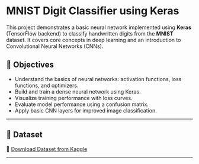 # MNIST Digit Classifier using Keras

This project demonstrates a basic neural network implemented using **Keras** (TensorFlow backend) to classify handwritten digits from the **MNIST** dataset. It covers core concepts in deep learning and an introduction to Convolutional Neural Networks (CNNs).

## 📌 Objectives

- Understand the basics of neural networks: activation functions, loss functions, and optimizers.
- Build and train a dense neural network using Keras.
- Visualize training performance with loss curves.
- Evaluate model performance using a confusion matrix.
- Apply basic CNN layers for improved image classification.

---

## 📁 Dataset

📎 [Download Dataset from Kaggle](https://www.kaggle.com/datasets/hojjatk/mnist-dataset)

---



